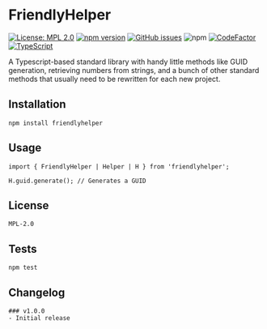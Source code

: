 # FriendlyHelper

[![License: MPL 2.0](https://img.shields.io/badge/License-MPL%202.0-brightgreen.svg)](https://opensource.org/licenses/MPL-2.0)
[![npm version](https://badge.fury.io/js/friendly-helper.svg)](https://badge.fury.io/js/friendly-helper)
[![GitHub issues](https://img.shields.io/github/issues/JosunLP/FriendlyHelper)](https://github.com/JosunLP/FriendlyHelper/issues)
![npm](https://img.shields.io/npm/dt/friendly-helper)
[![CodeFactor](https://www.codefactor.io/repository/github/josunlp/friendlyhelper/badge)](https://www.codefactor.io/repository/github/josunlp/friendlyhelper)
[![TypeScript](https://img.shields.io/badge/Developed%20in-TypeScript-blue?logo=typescript)](https://www.typescriptlang.org/)

A Typescript-based standard library with handy little methods like GUID generation, retrieving numbers from strings, and a bunch of other standard methods that usually need to be rewritten for each new project.

## Installation

    npm install friendlyhelper

## Usage

    import { FriendlyHelper | Helper | H } from 'friendlyhelper';

    H.guid.generate(); // Generates a GUID

## License

    MPL-2.0

## Tests

    npm test

## Changelog

    ### v1.0.0
    - Initial release
